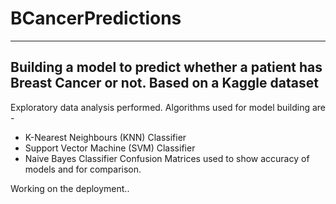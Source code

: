 # BCancerPredictions
-------------------------------------------------------------------------
Building a model to predict whether a patient has Breast Cancer or not. 
Based on a **Kaggle** dataset
-------------------------------------------------------------------------
Exploratory data analysis performed.
Algorithms used for model building are - 
* K-Nearest Neighbours (KNN) Classifier
* Support Vector Machine (SVM) Classifier
* Naive Bayes Classifier
Confusion Matrices used to show accuracy of models and for comparison.

Working on the deployment..
